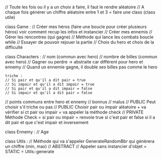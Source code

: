 // Toute les fois ou il y a un choix à faire, il faut le rendre aléatoire
// A chaque fois générer un chiffre aléatoire entre 1 et 3 = faire une class (class utile)

class Game : 
// Créer mes héros (faire une boucle pour créer plusieurs héros) voir comment recup les infos et instancier
// Créer mes ennemis
// Gérer les rencontres (qui gagne)
// Méthode qui lance les combats boucle while
// Essayer de pouvoir rejouer la partie
// Choix du hero et choix de la difficulté

class Characters :
// nom (commun avec hero)
// nombre de billes (commun avec hero)
// Gagner ou perdre -> abstraite car différent pour hero et ennemy
// Quand un ennemie gagne, il double ses billes pas comme le hero

    triche :
    // Si pair et qu'il a dit pair = true
    // Si impair et qu'il a dit impair = true
    // Si pair et qu'il a dit impair = false
    // Si impair et qu'il a dit pair = false

// points communs entre hero et ennemy
// bonnus 
// malus
// PUBLIC Peut choisir s'il triche ou pas
// PUBLIC Choisir pair ou impair aléatoire + va vérifier si ct pair ou impair = va appeler la méthode check
// PRIVATE Méthode Check = si pair ou impair = renvoie true si c'est pair et false si il a dit pair et que c'est impair et inversement

class Ennemy :
// Age

class Utils :
// Méthode qui va s'appeler GenerateRandomBbr qui génèrera un chiffre (min, max)
// ABSTRACT 
// Appeler sans instancier d'objet = STATIC = Utils::generate